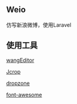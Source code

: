 ## Weio

仿写新浪微博，使用Laravel

## 使用工具

[wangEditor](http://www.kancloud.cn/wangfupeng/wangeditor2/)

[Jcrop](https://github.com/tapmodo/Jcrop/)

[dropzone](http://www.dropzonejs.com/)

[font-awesome](http://fontawesome.io/icons/)
